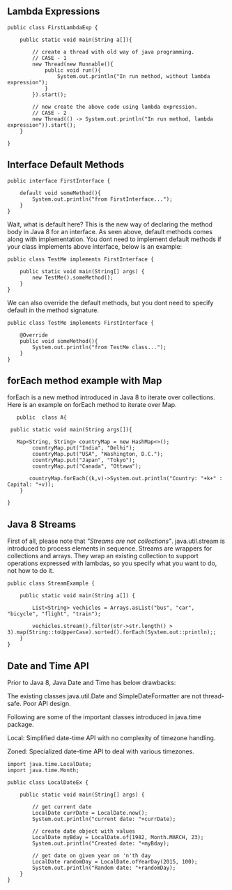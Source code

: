 ## Lambda Expressions

    public class FirstLambdaExp {
     
        public static void main(String a[]){
             
            // create a thread with old way of java programming.
            // CASE - 1
            new Thread(new Runnable(){
                public void run(){
                    System.out.println("In run method, without lambda expression");
                }
            }).start();
             
            // now create the above code using lambda expression.
            // CASE - 2
            new Thread(() -> System.out.println("In run method, lambda expression")).start();
        }
     
    }
## Interface Default Methods



    public interface FirstInterface {
     
        default void someMethod(){
            System.out.println("from FirstInterface...");
        }
    }

Wait, what is default here? This is the new way of declaring the method body in Java 8 for an interface. As seen above, default methods comes along with implementation. You dont need to implement default methods if your class implements above interface, below is an example:



 

    public class TestMe implements FirstInterface {
     
        public static void main(String[] args) {
            new TestMe().someMethod();
        }
    }

We can also override the default methods, but you dont need to specify default in the method signature.


 

    public class TestMe implements FirstInterface {
     
        @Override
        public void someMethod(){
            System.out.println("from TestMe class...");
        }
    }

## forEach method example with Map

forEach is a new method introduced in Java 8 to iterate over collections. Here is an example on forEach method to iterate over Map.

       public  class A{
    
     public static void main(String args[]){  
    
       Map<String, String> countryMap = new HashMap<>();
            countryMap.put("India", "Delhi");
            countryMap.put("USA", "Washington, D.C.");
            countryMap.put("Japan", "Tokyo");
            countryMap.put("Canada", "Ottawa");
     
           countryMap.forEach((k,v)->System.out.println("Country: "+k+" : Capital: "+v));
        }
       
    }

## Java 8 Streams

  

First of all, please note that  _"Streams are not collections"_. java.util.stream is introduced to process elements in sequence. Streams are wrappers for collections and arrays. They wrap an existing collection to support operations expressed with lambdas, so you specify what you want to do, not how to do it. 

    public class StreamExample {
     
        public static void main(String a[]) {
     
            List<String> vechicles = Arrays.asList("bus", "car", "bicycle", "flight", "train");
     
            vechicles.stream().filter(str->str.length() > 3).map(String::toUpperCase).sorted().forEach(System.out::println);;
        }
    }

## Date and Time API

Prior to Java 8, Java Date and Time has below drawbacks:

The existing classes java.util.Date and SimpleDateFormatter are not thread-safe.
Poor API design. 

Following are some of the important classes introduced in java.time package.

Local: Simplified date-time API with no complexity of timezone handling.

Zoned: Specialized date-time API to deal with various timezones.

    import java.time.LocalDate;
    import java.time.Month;
     
    public class LocalDateEx {
     
        public static void main(String[] args) {
     
            // get current date
            LocalDate currDate = LocalDate.now();
            System.out.println("current date: "+currDate);
     
            // create date object with values
            LocalDate myBday = LocalDate.of(1982, Month.MARCH, 23);
            System.out.println("Created date: "+myBday);
     
            // get date on given year on 'n'th day
            LocalDate randomDay = LocalDate.ofYearDay(2015, 100);
            System.out.println("Random date: "+randomDay);
        }
    }
